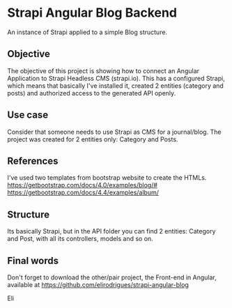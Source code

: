 # Strapi Angular Blog Backend

An instance of Strapi applied to a simple Blog structure.

## Objective

The objective of this project is showing how to connect an Angular Application to Strapi Headless CMS (strapi.io). This has a configured Strapi, which means that basically I've installed it, created 2 entities (category and posts) and authorized access to the generated API openly.

## Use case
Consider that someone needs to use Strapi as CMS for a journal/blog. The project was created for 2 entities only: Category and Posts.

## References
I've used two templates from bootstrap website to create the HTMLs. 
https://getbootstrap.com/docs/4.0/examples/blog/#
https://getbootstrap.com/docs/4.4/examples/album/

## Structure

Its basically Strapi, but in the API folder you can find 2 entities: Category and Post, with all its controllers, models and so on.

## Final words

Don't forget to download the other/pair project, the Front-end in Angular, available at https://github.com/elirodrigues/strapi-angular-blog

Eli
